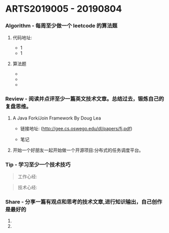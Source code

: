 # ARTS2019005 - 20190804

### Algorithm - 每周至少做一个 leetcode 的算法题

1. 代码地址:

    - 1
    - 1

2. 算法题

    - 
    - 
    - 

### Review  - 阅读并点评至少一篇英文技术文章。总结过去，锻炼自己的复盘思维。

1. A Java Fork/Join Framework By Doug Lea

    - 链接地址: (http://gee.cs.oswego.edu/dl/papers/fj.pdf)

    - 笔记
    
2. 开始一个好朋友一起开始做一个开源项目:分布式的任务调度平台。

### Tip - 学习至少一个技术技巧

> 工作心经:

> 技术心经:


### Share - 分享一篇有观点和思考的技术文章,进行知识输出，自己创作是最好的

1. 
2. 

    
  
    
